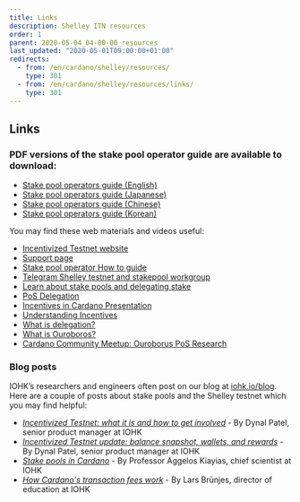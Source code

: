 ```yaml
---
title: Links
description: Shelley ITN resources
order: 1
parent: 2020-05-04_04-00-00_resources
last_updated: "2020-05-01T09:00:00+01:00"
redirects:
  - from: /en/cardano/shelley/resources/
    type: 301
  - from: /en/cardano/shelley/resources/links/
    type: 301
---
```

## Links

### PDF versions of the stake pool operator guide are available to download:

* [Stake pool operators guide (English)](https://ucarecdn.com/51558f80-e472-4160-9fb3-85c3d109d81f/-/inline/yes/)
* [Stake pool operators guide (Japanese)](https://ucarecdn.com/a7ba770c-f2eb-41f7-8268-fd874ceaf233/-/inline/yes/)
* [Stake pool operators guide (Chinese)](https://ucarecdn.com/e09babfb-bda1-4b19-8a8b-447631fc4981/-/inline/yes/)
* [Stake pool operators guide (Korean)](https://ucarecdn.com/820faeed-a63d-4538-8ff0-2781b9d32fee/-/inline/yes/)

You may find these web materials and videos useful:

- [Incentivized Testnet website](https://staking.cardano.org/en/) 
- [Support page](https://iohk.zendesk.com/hc/en-us/categories/360002392053-Shelley-Incentivised-Testnet)
- [Stake pool operator How to guide](https://github.com/input-output-hk/shelley-testnet/blob/master/docs/stake_pool_operator_how_to.md)
- [Telegram Shelley testnet and stakepool workgroup](https://t.me/CardanoStakePoolWorkgroup)
- [Learn about stake pools and delegating stake](https://staking.cardano.org/) 
- [PoS Delegation](https://www.youtube.com/watch?v=Um9RaJVxl6o) 
- [Incentives in Cardano Presentation](https://static.iohk.io/docs/extra/Incentives-in-Cardano-Presentation.pdf)
- [Understanding Incentives](https://youtu.be/C6DlCL6p_UE)
- [What is delegation?](https://youtu.be/BapcrB8xSeI)
- [What is Ouroboros?](https://www.cardano.org/en/ouroboros/)
- [Cardano Community Meetup: Ouroborus PoS Research](https://www.youtube.com/watch?v=ur1lttBXAGM) 

### Blog posts

IOHK’s researchers and engineers often post on our blog at [iohk.io/blog](https://iohk.io/blog/). Here are a couple of  posts about stake pools and the Shelley testnet which you may find helpful:

* _[Incentivized Testnet: what it is and how to get involved](https://iohk.io/en/blog/posts/2019/10/24/incentivized-testnet-what-is-it-and-how-to-get-involved/)_ - By Dynal Patel, senior product manager at IOHK
* _[Incentivized Testnet update: balance snapshot, wallets, and rewards](https://iohk.io/en/blog/posts/2019/11/27/incentivized-testnet-update-balance-snapshot-wallets-and-rewards/)_ - By Dynal Patel, senior product manager at IOHK
* _[Stake pools in Cardano](https://iohk.io/blog/stake-pools-in-cardano/)_ - By Professor Aggelos Kiayias, chief scientist at IOHK
* _[How Cardano's transaction fees work](https://iohk.io/blog/how-cardanos-transaction-fees-work/)_ - By Lars Brünjes, director of education at IOHK
